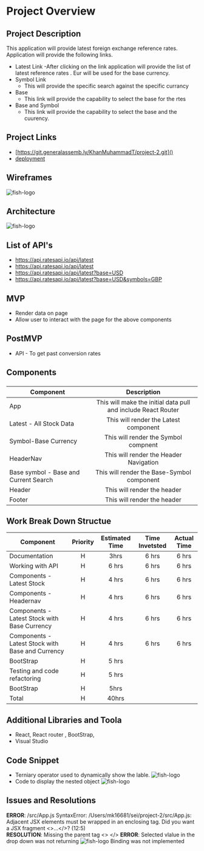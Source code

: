 # Project Overview


## Project Description

This application will provide latest foreign exchange reference rates. Application will provide the following links.
- Latest Link
	-After clicking on the link application will provide the list of latest reference rates . Eur will be used for the base currency.
- Symbol Link 
   - This will provide the specific search against the specific currancy 
- Base 
   - This link will provide the capability to select the base for the rtes
- Base and Symbol
   - This link will provide the capability to select the base and the cuurency. 

## Project Links

- [https://git.generalassemb.ly/KhanMuhammadT/project-2.git]()
- [deployment]()

## Wireframes

![fish-logo](./wireframes.jpg)
## Architecture
![fish-logo](./Arch.jpg)

## List of API's
  - https://api.ratesapi.io/api/latest
  - https://api.ratesapi.io/api/latest
  - https://api.ratesapi.io/api/latest?base=USD
  - https://api.ratesapi.io/api/latest?base=USD&symbols=GBP
##  MVP
  - Render data on page 
  - Allow user to interact with the page for the above components

## PostMVP 

- API - To get past conversion rates

## Components
#####  
| Component | Description | 
| --- | :---: |  
| App | This will make the initial data pull and include React Router| 
| Latest - All Stock Data | This will render the Latest  component |
| Symbol-Base Currency | This will render the Symbol compnent |
| HeaderNav | This will render the Header Navigation|
| Base symbol - Base and Current Search| This will render the Base-Symbol component|
| Header | This will render the header  | 
| Footer | This will render the header | 

##  Work Break Down Structue


| Component | Priority | Estimated Time | Time Invetsted | Actual Time |
| --- | :---: |  :---: | :---: | :---: |
| Documentation  | H | 3hrs| 6 hrs | 6 hrs  |
| Working with API | H | 6 hrs| 6 hrs |  6 hrs |
| Components - Latest Stock | H | 4 hrs| 6 hrs |  6 hrs |
| Components - Headernav | H | 4 hrs| 6 hrs |  6 hrs |
| Components - Latest Stock with Base Currency | H | 4 hrs| 6 hrs |  6 hrs |
| Components - Latest Stock with Base and Currency | H | 4 hrs| 6 hrs |  6 hrs |
| BootStrap| H | 5 hrs| |   |  |
| Testing and code refactoring  | H| 5 hrs  | |  |
| BootStrap   | H | 5hrs| |  |
| Total | H | 40hrs| |  |

## Additional Libraries and Toola
  - React, React router , BootStrap,  
  - Visual Studio
## Code Snippet
   - Terniary operator used to dynamically show the lable.
![fish-logo](./code.jpg)
 - Code to display the nested object
 ![fish-logo](./code2.png)
## Issues and Resolutions
**ERROR**: /src/App.js
SyntaxError: /Users/mk16681/sei/project-2/src/App.js: Adjacent JSX elements must be wrapped in an enclosing tag. Did you want a JSX fragment <>...</>? (12:5)                              
**RESOLUTION**: Missing the parent tag <> </>
**ERROR**: Selected vlalue in the drop down was not returning 
 ![fish-logo](./Bind.jpg)
  Binding was not implemented